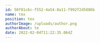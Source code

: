 ```yaml
---
id: 50f01c6c-f552-4a54-8a11-f992f2d5886b
name: tex
position: tex
authorImage: /uploads/author.png
authorAbout: te
date: 2022-02-04T11:22:35.064Z
---
```

